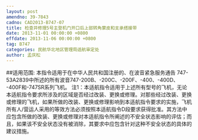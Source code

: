 ```yaml
---
layout: post
amendno: 39-7843
cadno: CAD2013-B747-07
title: 检查并修理5号主登机门开口后上部转角蒙皮和支承搭接带
date: 2013-11-01 00:00:00 +0800
effdate: 2013-11-06 00:00:00 +0800
tag: B747
categories: 民航华北地区管理局适航审定处
author: 孟庆松
---
```


##适用范围:
本指令适用于在中华人民共和国注册的、在波音紧急服务通告 747-53A2839中所述的所有波音747-200B、-200C、-200F、-400、-400D、 -400F和-747SR系列飞机。
注1：本适航指令适用于上述所有型号的飞机，无论本适航指令要求所涉及的区域是否经过改装、更换或修理。对那些经过改装、更换或修理的飞机，如果所做的改装、更换或修理影响到本适航指令要求的实施，飞机所有人/营运人采用的等效方法必须按照本适航指令D段要求获得批准。其方法中应包含所做的改装、更换或修理对本适航指令所阐述的不安全状态影响的评估；而且，如果该不安全状态没有被消除，其要求中应包含针对这种不安全状态的具体的建议措施。

